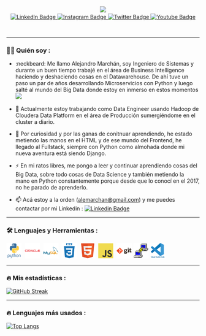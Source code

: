 <div id="header" align="center">
  <img src="https://media.giphy.com/media/M9gbBd9nbDrOTu1Mqx/giphy.gif" width="100">
</div>

<div id="badges" align="center">
  <a href="https://ar.linkedin.com/in/alejomarchan">
    <img src="https://img.shields.io/badge/LinkedIn-blue?style=for-the-badge&logo=linkedin&logoColor=white" alt="LinkedIn Badge"/>
  </a>
  <a href="https://www.instagram.com/alejomarchan">
    <img src="https://img.shields.io/badge/Instagram-red?style=for-the-badge&logo=instagram&logoColor=white" alt="Instagram Badge"/>
  </a>
  <a href="https://twitter.com/alejomarchan">
    <img src="https://img.shields.io/badge/Twitter-blue?style=for-the-badge&logo=twitter&logoColor=white" alt="Twitter Badge"/>
  </a>
   <a href="https://www.youtube.com/channel/UCI8IresOZ6_2ge2rtUDS8fQ">
    <img src="https://img.shields.io/badge/YouTube-red?style=for-the-badge&logo=youtube&logoColor=white" alt="Youtube Badge"/>
  </a>
  <p><img src="https://komarev.com/ghpvc/?username=alejomarchan&style=flat-square&color=blue" align="center" alt=""/></p>
</div>

---

### :man_technologist: Quién soy :

<div id="perfil">

- :neckbeard: Me llamo Alejandro Marchán, soy Ingeniero de Sistemas y durante un buen tiempo trabajé en el área de Business Intelligence haciendo y deshaciendo cosas en el Datawarehouse. De ahí tuve un paso un par de años desarrollando Microservicios con Python y luego salté al mundo del Big Data donde estoy en inmerso en estos momentos <img src="https://media.giphy.com/media/WUlplcMpOCEmTGBtBW/giphy.gif" width="30">

- :telescope: Actualmente estoy trabajando como Data Engineer usando Hadoop de Cloudera Data Platform en el área de Producción sumergiéndome en el cluster a diario.

- :seedling: Por curiosidad y por las ganas de conitnuar aprendiendo, he estado metiendo las manos en el HTML y de ese mundo del Frontend, he llegado al Fullstack, siempre con Python como almohada donde mi nueva aventura está siendo Django.

- :zap: En mi ratos libres, me pongo a leer y continuar aprendiendo cosas del Big Data, sobre todo cosas de Data Science y también metiendo la mano en Python constantemente porque desde que lo conocí en el 2017, no he parado de aprenderlo.

- :mailbox: Acá estoy a la orden (alemarchan@gmail.com) y me puedes contactar por mi Linkedin : [![Linkedin Badge](https://img.shields.io/badge/LinkedIn-blue?style=for-the-badge&logo=linkedin&logoColor=white)](https://ar.linkedin.com/in/alejomarchan)
</div>

---

### :hammer_and_wrench: Lenguajes y Herramientas :

<div id="tools">
  <img src="https://github.com/devicons/devicon/blob/master/icons/python/python-original-wordmark.svg"  title="Python" alt="Python" width="40" height="40"/>&nbsp;
  <img src="https://github.com/devicons/devicon/blob/master/icons/oracle/oracle-original.svg"  title="Oracle" alt="Oracle" width="40" height="40"/>&nbsp;
  <img src="https://github.com/devicons/devicon/blob/master/icons/mysql/mysql-original-wordmark.svg" title="MySQL"  alt="MySQL" width="40" height="40"/>&nbsp;
  <img src="https://github.com/devicons/devicon/blob/master/icons/css3/css3-plain-wordmark.svg"  title="CSS3" alt="CSS" width="40" height="40"/>&nbsp;
  <img src="https://github.com/devicons/devicon/blob/master/icons/html5/html5-original.svg" title="HTML5" alt="HTML" width="40" height="40"/>&nbsp;
  <img src="https://github.com/devicons/devicon/blob/master/icons/javascript/javascript-original.svg" title="JavaScript" alt="JavaScript" width="40" height="40"/>&nbsp;
  <img src="https://github.com/devicons/devicon/blob/master/icons/git/git-original-wordmark.svg" title="Git" **alt="Git" width="40" height="40"/>
  <img src="https://github.com/devicons/devicon/blob/master/icons/putty/putty-original.svg" title="Putty" **alt="Putty" width="40" height="40"/>
  <img src="https://github.com/devicons/devicon/blob/master/icons/vscode/vscode-original-wordmark.svg" title="VSC" **alt="VSC" width="40" height="40"/>
</div>

---

### :fire: Mis estadísticas :

[![GitHub Streak](http://github-readme-streak-stats.herokuapp.com?user=alejomarchan&theme=dark&background=000000)](https://git.io/streak-stats)


---

### :fire: Lenguajes más usados :

[![Top Langs](https://github-readme-stats.vercel.app/api/top-langs/?username=alejomarchan)](https://github.com/anuraghazra/github-readme-stats)

